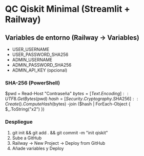 # QC Qiskit Minimal (Streamlit + Railway)

## Variables de entorno (Railway → Variables)
- USER_USERNAME
- USER_PASSWORD_SHA256
- ADMIN_USERNAME
- ADMIN_PASSWORD_SHA256
- ADMIN_API_KEY  (opcional)

### SHA-256 (PowerShell)
$pwd = Read-Host "Contraseña"
$bytes = [Text.Encoding]::UTF8.GetBytes($pwd)
$hash  = [Security.Cryptography.SHA256]::Create().ComputeHash($bytes)
-join ($hash | ForEach-Object { $_.ToString("x2") })

### Despliegue
1) git init && git add . && git commit -m "init qiskit"
2) Sube a GitHub
3) Railway → New Project → Deploy from GitHub
4) Añade variables y Deploy
